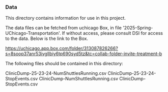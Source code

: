 ### Data

This directory contains information for use in this project. 

The data files can be fetched from uchicago Box, in file '2025-Spring-UChicago-Transportation'. If without access, please consult DSI for access to the data. Below is the link to the Box.

https://uchicago.app.box.com/folder/313087826266?s=8soop37anr53ivgllbiy6tp690syd5tz&tc=collab-folder-invite-treatment-b

The following files should be contained in this directory:

ClinicDump-25-23-24-NumShuttlesRunning.csv
ClinicDump-25-23-24-StopEvents.csv
ClinicDump-NumShuttlesRunning.csv
ClinicDump-StopEvents.csv
